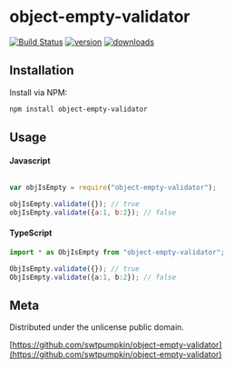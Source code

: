 # object-empty-validator

[![Build Status](https://travis-ci.org/swtpumpkin/object-empty-validator.svg?branch=master)](https://travis-ci.org/swtpumpkin/object-empty-validator)
[![version](https://img.shields.io/npm/v/object-empty-validator.svg?style=flat-square)]((http://npm.im/object-empty-validator))
[![downloads](https://img.shields.io/npm/dm/object-empty-validator.svg?style=flat-square)](https://npm-stat.com/charts.html?package=object-empty-validator&from=2020-03-05)

## Installation
Install via NPM:

```bash
npm install object-empty-validator
```

## Usage

#### Javascript

```javascript

var objIsEmpty = require("object-empty-validator");

objIsEmpty.validate({}); // true
objIsEmpty.validate({a:1, b:2}); // false
```

#### TypeScript

```typescript
import * as ObjIsEmpty from "object-empty-validator";

ObjIsEmpty.validate({}); // true
ObjIsEmpty.validate({a:1, b:2}); // false
```

## Meta

Distributed under the unlicense public domain.

[https://github.com/swtpumpkin/object-empty-validator](https://github.com/swtpumpkin/object-empty-validator)
